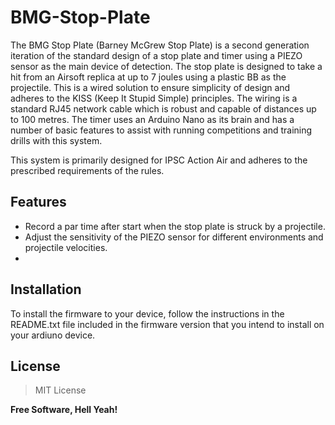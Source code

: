 # BMG-Stop-Plate

The BMG Stop Plate (Barney McGrew Stop Plate) is a second generation iteration of the standard design of a stop plate and timer using a PIEZO sensor as the main device of detection. The stop plate is designed to take a hit from an Airsoft replica at up to 7 joules using a plastic BB as the projectile. This is a wired solution to ensure simplicity of design and adheres to the KISS (Keep It Stupid Simple) principles. The wiring is a standard RJ45 network cable which is robust and capable of distances up to 100 metres. The timer uses an Arduino Nano as its brain and has a number of basic features to assist with running competitions and training drills with this system.

This system is primarily designed for IPSC Action Air and adheres to the prescribed requirements of the rules.

## Features

- Record a par time after start when the stop plate is struck by a projectile.
- Adjust the sensitivity of the PIEZO sensor for different environments and projectile velocities.
- 

## Installation
To install the firmware to your device, follow the instructions in the README.txt file included in the firmware version that you intend to install on your ardiuno device.

## License

> MIT License

**Free Software, Hell Yeah!**
